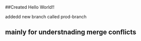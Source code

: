 ##Created Hello World!! 

addedd new branch called prod-branch 
## mainly for understnading merge conflicts
